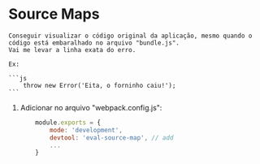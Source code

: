 # Source Maps

    Conseguir visualizar o código original da aplicação, mesmo quando o código está embaralhado no arquivo "bundle.js".
    Vai me levar a linha exata do erro.

    Ex:

    ```js
        throw new Error('Eita, o forninho caiu!');
    ```

1. Adicionar no arquivo "webpack.config.js":

    ```js
        module.exports = {
            mode: 'development',
            devtool: 'eval-source-map', // add
            ...
        }
    ```

